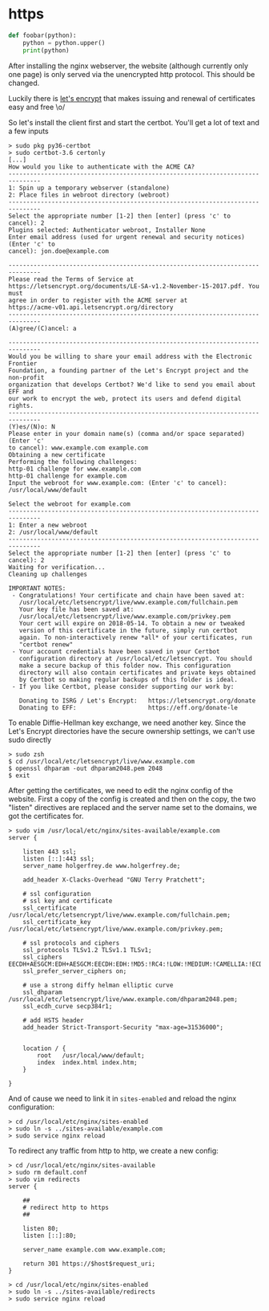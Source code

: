 https
=====

``` python
def foobar(python):
    python = python.upper()
    print(python)
```

After installing the nginx webserver, the website (although currently only one page) is only served via the unencrypted http protocol. This should be changed.

Luckily there is [let's encrypt][le] that makes issuing and renewal of certificates easy and free \o/

So let's install the client first and start the certbot. You'll get a lot of text and a few inputs

    > sudo pkg py36-certbot
    > sudo certbot-3.6 certonly
    [...]
    How would you like to authenticate with the ACME CA?
    -------------------------------------------------------------------------------
    1: Spin up a temporary webserver (standalone)
    2: Place files in webroot directory (webroot)
    -------------------------------------------------------------------------------
    Select the appropriate number [1-2] then [enter] (press 'c' to cancel): 2
    Plugins selected: Authenticator webroot, Installer None
    Enter email address (used for urgent renewal and security notices) (Enter 'c' to
    cancel): jon.doe@example.com

    -------------------------------------------------------------------------------
    Please read the Terms of Service at
    https://letsencrypt.org/documents/LE-SA-v1.2-November-15-2017.pdf. You must
    agree in order to register with the ACME server at
    https://acme-v01.api.letsencrypt.org/directory
    -------------------------------------------------------------------------------
    (A)gree/(C)ancel: a

    -------------------------------------------------------------------------------
    Would you be willing to share your email address with the Electronic Frontier
    Foundation, a founding partner of the Let's Encrypt project and the non-profit
    organization that develops Certbot? We'd like to send you email about EFF and
    our work to encrypt the web, protect its users and defend digital rights.
    -------------------------------------------------------------------------------
    (Y)es/(N)o: N
    Please enter in your domain name(s) (comma and/or space separated)  (Enter 'c'
    to cancel): www.example.com example.com
    Obtaining a new certificate
    Performing the following challenges:
    http-01 challenge for www.example.com
    http-01 challenge for example.com
    Input the webroot for www.example.com: (Enter 'c' to cancel): /usr/local/www/default 

    Select the webroot for example.com
    -------------------------------------------------------------------------------
    1: Enter a new webroot
    2: /usr/local/www/default
    -------------------------------------------------------------------------------
    Select the appropriate number [1-2] then [enter] (press 'c' to cancel): 2
    Waiting for verification...
    Cleaning up challenges

    IMPORTANT NOTES:
     - Congratulations! Your certificate and chain have been saved at:
       /usr/local/etc/letsencrypt/live/www.example.com/fullchain.pem
       Your key file has been saved at:
       /usr/local/etc/letsencrypt/live/www.example.com/privkey.pem
       Your cert will expire on 2018-05-14. To obtain a new or tweaked
       version of this certificate in the future, simply run certbot
       again. To non-interactively renew *all* of your certificates, run
       "certbot renew"
     - Your account credentials have been saved in your Certbot
       configuration directory at /usr/local/etc/letsencrypt. You should
       make a secure backup of this folder now. This configuration
       directory will also contain certificates and private keys obtained
       by Certbot so making regular backups of this folder is ideal.
     - If you like Certbot, please consider supporting our work by:

       Donating to ISRG / Let's Encrypt:   https://letsencrypt.org/donate
       Donating to EFF:                    https://eff.org/donate-le

To enable Diffie-Hellman key exchange, we need another key. Since the Let's Encrypt directories have the secure ownership settings, we can't use sudo directly

    > sudo zsh
    $ cd /usr/local/etc/letsencrypt/live/www.example.com
    $ openssl dhparam -out dhparam2048.pem 2048
    $ exit
    
After getting the certificates, we need to edit the nginx config of the website. First a copy of the config is created and then on the copy, the two "listen" directives are replaced and the server name set to the domains, we got the certificates for.

    > sudo vim /usr/local/etc/nginx/sites-available/example.com
    server {

        listen 443 ssl;
        listen [::]:443 ssl;
        server_name holgerfrey.de www.holgerfrey.de;

        add_header X-Clacks-Overhead "GNU Terry Pratchett";

        # ssl configuration
        # ssl key and certificate
        ssl_certificate /usr/local/etc/letsencrypt/live/www.example.com/fullchain.pem;
        ssl_certificate_key /usr/local/etc/letsencrypt/live/www.example.com/privkey.pem;

        # ssl protocols and ciphers
        ssl_protocols TLSv1.2 TLSv1.1 TLSv1;
        ssl_ciphers EECDH+AESGCM:EDH+AESGCM:EECDH:EDH:!MD5:!RC4:!LOW:!MEDIUM:!CAMELLIA:!ECDSA:!DES:!DSS:!3DES:!NULL;
        ssl_prefer_server_ciphers on;

        # use a strong diffy helman elliptic curve
        ssl_dhparam /usr/local/etc/letsencrypt/live/www.example.com/dhparam2048.pem;
        ssl_ecdh_curve secp384r1;

        # add HSTS header
        add_header Strict-Transport-Security "max-age=31536000";


        location / {
            root   /usr/local/www/default;
            index  index.html index.htm;
        }

    }

And of cause we need to link it in `sites-enabled` and reload the nginx configuration:
    
    > cd /usr/local/etc/nginx/sites-enabled
    > sudo ln -s ../sites-available/example.com
    > sudo service nginx reload

To redirect any traffic from http to http, we create a new config:

    > cd /usr/local/etc/nginx/sites-available
    > sudo rm default.conf
    > sudo vim redirects
    server {

        ##
        # redirect http to https
        ##

        listen 80;
        listen [::]:80;
    
        server_name example.com www.example.com;

        return 301 https://$host$request_uri;
    }
    
    > cd /usr/local/etc/nginx/sites-enabled
    > sudo ln -s ../sites-available/redirects
    > sudo service nginx reload


[le]: https://letsencrypt.org
